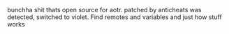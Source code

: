 bunchha shit thats open source for aotr. patched by anticheats was detected, switched to violet. Find remotes and variables and just how stuff works
